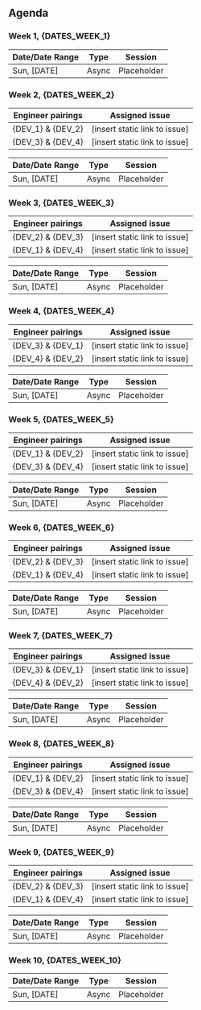## Agenda

### Week 1, {DATES_WEEK_1}

| Date/Date Range                            | Type  | Session |
| ------------------------------------------- | ----- | -------------------------------------------------------------------------------------------------------- |
| Sun, [DATE]                                 | Async  | Placeholder                                               |
### Week 2, {DATES_WEEK_2}

| Engineer pairings | Assigned issue | 
| ----- | ----- | 
| {DEV_1} & {DEV_2} | [insert static link to issue]  | 
| {DEV_3} & {DEV_4} | [insert static link to issue]  | 

| Date/Date Range                            | Type  | Session |
| ------------------------------------------- | ----- | -------------------------------------------------------------------------------------------------------- |
| Sun, [DATE]                                 | Async  | Placeholder                                               |

### Week 3, {DATES_WEEK_3}

| Engineer pairings | Assigned issue | 
| ----- | ----- | 
| {DEV_2} & {DEV_3} | [insert static link to issue]  | 
| {DEV_1} & {DEV_4} | [insert static link to issue]  | 

| Date/Date Range                            | Type  | Session |
| ------------------------------------------- | ----- | -------------------------------------------------------------------------------------------------------- |
| Sun, [DATE]                                 | Async  | Placeholder                                               |

### Week 4, {DATES_WEEK_4}

| Engineer pairings | Assigned issue | 
| ----- | ----- | 
| {DEV_3} & {DEV_1} | [insert static link to issue]  | 
| {DEV_4} & {DEV_2} | [insert static link to issue]  | 

| Date/Date Range                            | Type  | Session |
| ------------------------------------------- | ----- | -------------------------------------------------------------------------------------------------------- |
| Sun, [DATE]                                 | Async  | Placeholder                                               |

### Week 5, {DATES_WEEK_5}

| Engineer pairings | Assigned issue | 
| ----- | ----- | 
| {DEV_1} & {DEV_2} | [insert static link to issue]  | 
| {DEV_3} & {DEV_4} | [insert static link to issue]  | 

| Date/Date Range                            | Type  | Session |
| ------------------------------------------- | ----- | -------------------------------------------------------------------------------------------------------- |
| Sun, [DATE]                                 | Async  | Placeholder                                               |

### Week 6, {DATES_WEEK_6}

| Engineer pairings | Assigned issue | 
| ----- | ----- | 
| {DEV_2} & {DEV_3} | [insert static link to issue]  | 
| {DEV_1} & {DEV_4} | [insert static link to issue]  | 

| Date/Date Range                            | Type  | Session |
| ------------------------------------------- | ----- | -------------------------------------------------------------------------------------------------------- |
| Sun, [DATE]                                 | Async  | Placeholder                                               |

### Week 7, {DATES_WEEK_7}

| Engineer pairings | Assigned issue | 
| ----- | ----- | 
| {DEV_3} & {DEV_1} | [insert static link to issue]  | 
| {DEV_4} & {DEV_2} | [insert static link to issue]  | 

| Date/Date Range                            | Type  | Session |
| ------------------------------------------- | ----- | -------------------------------------------------------------------------------------------------------- |
| Sun, [DATE]                                 | Async  | Placeholder                                               |

### Week 8, {DATES_WEEK_8}

| Engineer pairings | Assigned issue | 
| ----- | ----- | 
| {DEV_1} & {DEV_2} | [insert static link to issue]  | 
| {DEV_3} & {DEV_4} | [insert static link to issue]  | 

| Date/Date Range                            | Type  | Session |
| ------------------------------------------- | ----- | -------------------------------------------------------------------------------------------------------- |
| Sun, [DATE]                                 | Async  | Placeholder                                               |

### Week 9, {DATES_WEEK_9}

| Engineer pairings | Assigned issue | 
| ----- | ----- | 
| {DEV_2} & {DEV_3} | [insert static link to issue]  | 
| {DEV_1} & {DEV_4} | [insert static link to issue]  | 

| Date/Date Range                            | Type  | Session |
| ------------------------------------------- | ----- | -------------------------------------------------------------------------------------------------------- |
| Sun, [DATE]                                 | Async  | Placeholder                                               |

### Week 10, {DATES_WEEK_10}

| Date/Date Range                            | Type  | Session |
| ------------------------------------------- | ----- | -------------------------------------------------------------------------------------------------------- |
| Sun, [DATE]                                 | Async  | Placeholder                                               |